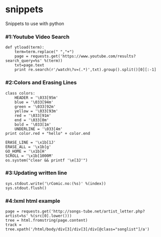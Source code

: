 # snippets
Snippets to use with python

### #1:Youtube Video Search
```
def ytload(term):
    term=term.replace(" ","+")
    page = requests.get('https://www.youtube.com/results?search_query=%s' %(term))
    txt=page.text
    print re.search(r'/watch\?v=(.*)',txt).group().split()[0][:-1]
```
### #2:Colors and Erasing Lines
```
class colors:
    HEADER = '\033[95m'
    blue = '\033[94m'
    green = '\033[92m'
    yellow = '\033[93m'
    red = '\033[91m'
    end = '\033[0m'
    bold = '\033[1m'
    UNDERLINE = '\033[4m'
print color.red + "hello" + color.end
```
```
ERASE_LINE = '\x1b[1J'
ERASE_ALL = '\x1b[g'
GO_HOME = '\x1b[H'
SCROLL = '\x1b[1000M'
os.system("clear && printf '\e[3J'")
```
### #3:Updating written line
```
sys.stdout.write('\rComic.no:(%s)' %(index))
sys.stdout.flush()
```
### #4:lxml html example
```
page = requests.get('http://songs-tube.net/artist_letter.php?artist=%s' %(src[0].lower()))
tree = html.fromstring(page.content)
track = tree.xpath('/html/body/div[3]/div[3]/div[@class="songlist"]/a')
```
